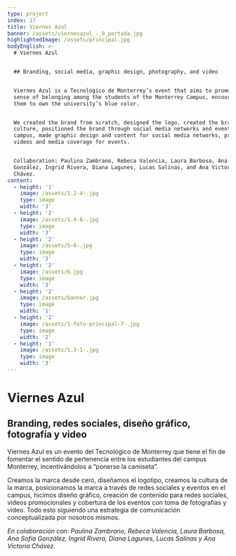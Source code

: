 ```yaml
---
type: project
index: 17
title: Viernes Azul
banner: /assets/viernesazul_-_0_portada.jpg
highlightedImage: /assets/principal.jpg
bodyEnglish: >-
  # Viernes Azul


  ## Branding, social media, graphic design, photography, and video


  Viernes Azul is a Tecnológico de Monterrey’s event that aims to promote a
  sense of belonging among the students of the Monterrey Campus, encouraging
  them to own the university’s blue color.


  We created the brand from scratch, designed the logo, created the brand
  culture, positioned the brand through social media networks and events on
  campus, made graphic design and content for social media networks, promotional
  videos and media coverage for events. 


  Collaboration: Paulina Zambrano, Rebeca Valencia, Laura Barbosa, Ana Sofía
  González, Ingrid Rivera, Diana Lagunes, Lucas Salinas, and Ana Victoria
  Chávez.
content:
  - height: '1'
    image: /assets/1.2-4-.jpg
    type: image
    width: '3'
  - height: '2'
    image: /assets/1.4-6-.jpg
    type: image
    width: '3'
  - height: '2'
    image: /assets/5-6-.jpg
    type: image
    width: '3'
  - height: '2'
    image: /assets/6.jpg
    type: image
    width: '3'
  - height: '2'
    image: /assets/banner.jpg
    type: image
    width: '1'
  - height: '2'
    image: /assets/1-foto-principal-7-.jpg
    type: image
    width: '2'
  - height: '1'
    image: /assets/1.3-1-.jpg
    type: image
    width: '3'
---
```

# Viernes Azul

## Branding, redes sociales, diseño gráfico, fotografía y video

Viernes Azul es un evento del Tecnológico de Monterrey que tiene el fin de fomentar el sentido de pertenencia entre los estudiantes del campus Monterrey, incentivándolos a “ponerse la camiseta”.

Creamos la marca desde cero, diseñamos el logotipo, creamos la cultura de la marca, posicionamos la marca a través de redes sociales y eventos en el campus, hicimos diseño gráfico, creación de contenido para redes sociales, videos promocionales y cobertura de los eventos con toma de fotografías y video. Todo esto siguiendo una estrategia de comunicación conceptualizada por nosotros mismos. 

_En colaboración con: Paulina Zambrano, Rebeca Valencia, Laura Barbosa, Ana Sofía González, Ingrid Rivera, Diana Lagunes, Lucas Salinas y Ana Victoria Chávez._
